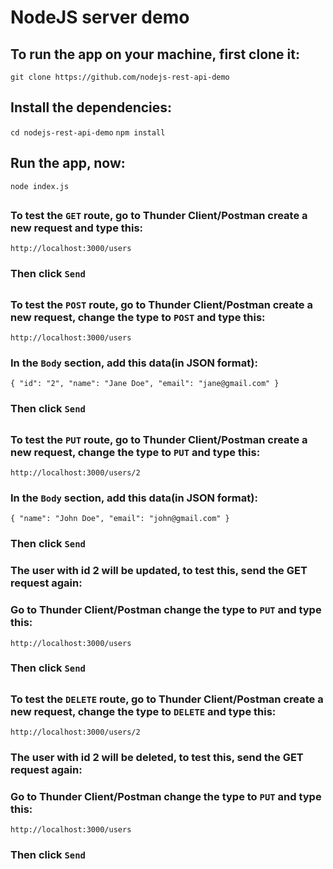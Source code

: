 # NodeJS server demo

## To run the app on your machine, first clone it: 
`git clone https://github.com/nodejs-rest-api-demo`

## Install the dependencies:
`cd nodejs-rest-api-demo`
`npm install`

## Run the app, now:
`node index.js`

##
### To test the `GET` route, go to Thunder Client/Postman create a new request and type this:
`http://localhost:3000/users`
### Then click `Send`

##
### To test the `POST` route, go to Thunder Client/Postman create a new request, change the type to `POST` and type this:
`http://localhost:3000/users`
### In the `Body` section, add this data(in JSON format):
`
 {
    "id": "2",
    "name": "Jane Doe",
    "email": "jane@gmail.com"
  }
`
### Then click `Send`

##
### To test the `PUT` route, go to Thunder Client/Postman create a new request, change the type to `PUT` and type this:
`http://localhost:3000/users/2`
### In the `Body` section, add this data(in JSON format):
`
 {
    "name": "John Doe",
    "email": "john@gmail.com"
  }
`
### Then click `Send`

### The user with id 2 will be updated, to test this, send the GET request again:
### Go to Thunder Client/Postman change the type to `PUT` and type this:
`http://localhost:3000/users`
### Then click `Send`

##
### To test the `DELETE` route, go to Thunder Client/Postman create a new request, change the type to `DELETE` and type this:
`http://localhost:3000/users/2`
### The user with id 2 will be deleted, to test this, send the GET request again:
### Go to Thunder Client/Postman change the type to `PUT` and type this:
`http://localhost:3000/users`
### Then click `Send`
